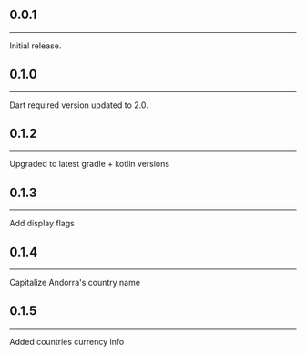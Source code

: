 ## 0.0.1
___
Initial release.

## 0.1.0
___
Dart required version updated to 2.0.

## 0.1.2
___
Upgraded to latest gradle + kotlin versions

## 0.1.3
___
Add display flags

## 0.1.4
___
Capitalize Andorra's country name 

## 0.1.5
___
Added countries currency info